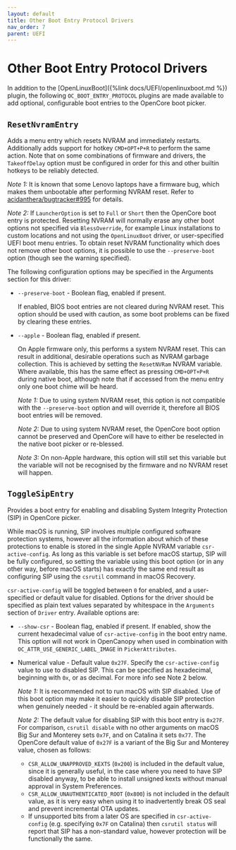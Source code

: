 ```yaml
---
layout: default
title: Other Boot Entry Protocol Drivers
nav_order: 7
parent: UEFI
---
```


# Other Boot Entry Protocol Drivers

In addition to the [OpenLinuxBoot]({%link docs/UEFI/openlinuxboot.md %}) plugin, the following `OC_BOOT_ENTRY_PROTOCOL` plugins are made available to add optional, configurable boot entries to the OpenCore boot picker.

## `ResetNvramEntry`

Adds a menu entry which resets NVRAM and immediately restarts. Additionally adds support for hotkey `CMD+OPT+P+R` to perform the same action. Note that on some combinations of firmware and drivers, the `TakeoffDelay` option must be configured in order for this and other builtin hotkeys to be reliably detected.

_Note 1:_ It is known that some Lenovo laptops have a firmware bug, which makes them unbootable after performing NVRAM reset. Refer to [acidanthera/bugtracker#995](https://github.com/acidanthera/bugtracker/issues/995) for details.

_Note 2:_ If `LauncherOption` is set to `Full` or `Short` then the OpenCore boot entry is protected. Resetting NVRAM will normally erase any other boot options not specified via `BlessOverride`, for example Linux installations to custom locations and not using the `OpenLinuxBoot` driver, or user-specified UEFI boot menu entries. To obtain reset NVRAM functionality which does not remove other boot options, it is possible to use the `--preserve-boot` option (though see the warning specified).

The following configuration options may be specified in the Arguments section for this driver:

- `--preserve-boot` - Boolean flag, enabled if present.

    If enabled, BIOS boot entries are not cleared during NVRAM reset. This option should be used with caution, as some boot problems can be fixed by clearing these entries.

- `--apple` - Boolean flag, enabled if present.

    On Apple firmware only, this performs a system NVRAM reset. This can result in additional, desirable operations such as NVRAM garbage collection. This is achieved by setting the `ResetNVRam` NVRAM variable. Where available, this has the same effect as pressing `CMD+OPT+P+R` during native boot, although note that if accessed from the menu entry only one boot chime will be heard.
    
    _Note 1:_ Due to using system NVRAM reset, this option is not compatible with the `--preserve-boot` option and will override it, therefore all BIOS boot entries will be removed.

    _Note 2:_ Due to using system NVRAM reset, the OpenCore boot option cannot be preserved and OpenCore will have to either be reselected in the native boot picker or re-blessed.
    
    _Note 3:_ On non-Apple hardware, this option will still set this variable but the variable will not be recognised by the firmware and no NVRAM reset will happen.

## `ToggleSipEntry`

Provides a boot entry for enabling and disabling System Integrity Protection (SIP) in OpenCore picker.

While macOS is running, SIP involves multiple configured software protection systems, however all the information about which of these protections to enable is stored in the single Apple NVRAM variable `csr-active-config`. As long as this variable is set before macOS startup, SIP will be fully configured, so setting the variable using this boot option (or in any other way, before macOS starts) has exactly the same end result as configuring SIP using the `csrutil` command in macOS Recovery.

`csr-active-config` will be toggled between `0` for enabled, and a user-specified or default value for disabled.
Options for the driver should be specified as plain text values separated by whitespace in the `Arguments` section of `Driver` entry. Available options are:

- `--show-csr` - Boolean flag, enabled if present.
    If enabled, show the current hexadecimal value of `csr-active-config` in the boot entry name. This option will not work in OpenCanopy when used in combination with `OC_ATTR_USE_GENERIC_LABEL_IMAGE` in `PickerAttributes`.

- Numerical value - Default value `0x27F`.
    Specify the `csr-active-config` value to use to disabled SIP. This can be specified as hexadecimal, beginning with `0x`, or as decimal. For more info see Note 2 below.

    _Note 1:_ It is recommended not to run macOS with SIP disabled. Use of this boot option may make it easier to quickly disable SIP protection when genuinely needed - it should be re-enabled again afterwards.
    
    _Note 2:_ The default value for disabling SIP with this boot entry is `0x27F`. For comparison, `csrutil disable` with no other arguments on macOS Big Sur and Monterey sets `0x7F`, and on Catalina it sets `0x77`. The OpenCore default value of `0x27F` is a variant of the Big Sur and Monterey value, chosen as follows:
    
    - `CSR_ALLOW_UNAPPROVED_KEXTS` (`0x200`) is included in the default value, since it is generally useful, in the case where you need to have SIP disabled anyway, to be able to install unsigned kexts without manual approval in System Preferences.
    - `CSR_ALLOW_UNAUTHENTICATED_ROOT` (`0x800`) is not included in the default value, as it is very easy when using it to inadvertently break OS seal and prevent incremental OTA updates.
    - If unsupported bits from a later OS are specified in `csr-active-config` (e.g. specifying `0x7F` on Catalina) then `csrutil status` will report that SIP has a non-standard value, however protection will be functionally the same.